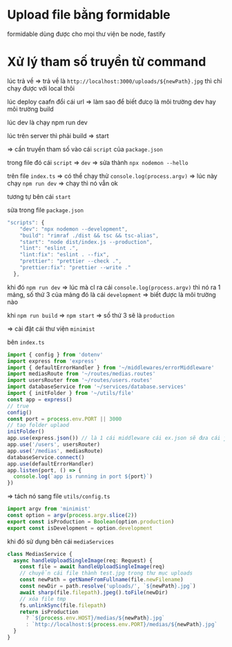 # Upload file bằng formidable

formidable dùng được cho mọi thư viện be node, fastify

# Xử lý tham số truyền từ command

lúc trả về => trả về là `http://localhost:3000/uploads/${newPath}.jpg` thì chỉ chạy được với local thôi

lúc deploy caafn đổi cái url => làm sao để biết đưcọ là môi trường dev hay môi trường build

lúc dev là chạy npm run dev

lúc trên server thì phải build => start

=> cần truyền tham số vào cái `script` của `package.json`

trong file đó cái `script` => `dev` => sửa thành `npx nodemon --hello`

trên file `index.ts` => có thể chạy thử `console.log(process.argv)` => lúc này chạy `npm run dev` => chạy thì nó vẫn ok

tương tự bên cái `start`

sửa trong file `package.json`

```ts
"scripts": {
    "dev": "npx nodemon --development",
    "build": "rimraf ./dist && tsc && tsc-alias",
    "start": "node dist/index.js --production",
    "lint": "eslint .",
    "lint:fix": "eslint . --fix",
    "prettier": "prettier --check .",
    "prettier:fix": "prettier --write ."
  },
```

khi đó `npm run dev` => lúc mà cl ra cái `console.log(process.argv)` thì nó ra 1 mảng, số thứ 3 của mảng đó là cái `development` => biết được là môi trường nào

khi `npm run build` => `npm start` => số thứ 3 sẽ là `production`

=> cài đặt cái thư viện `minimist`

bên `index.ts`

```ts
import { config } from 'dotenv'
import express from 'express'
import { defaultErrorHandler } from '~/middlewares/errorMiddleware'
import mediasRoute from '~/routes/medias.routes'
import usersRouter from '~/routes/users.routes'
import databaseService from '~/services/database.services'
import { initFolder } from '~/utils/file'
const app = express()
// true
config()
const port = process.env.PORT || 3000
// taọ folder uplaod
initFolder()
app.use(express.json()) // là 1 cái middleware cái ex.json sẽ đưa cái json truyền lên ở body thành 1 cái obj
app.use('/users', usersRouter)
app.use('/medias', mediasRoute)
databaseService.connect()
app.use(defaultErrorHandler)
app.listen(port, () => {
  console.log(`app is running in port ${port}`)
})
```

=> tách nó sang file `utils/config.ts`

```ts
import argv from 'minimist'
const option = argv(process.argv.slice(2))
export const isProduction = Boolean(option.production)
export const isDevelopment = option.development
```

khi đó sử dụng bên cái `mediaServices`

```ts
class MediasService {
  async handleUploadSingleImage(req: Request) {
    const file = await handleUploadSingleImage(req)
    // chuyển cái file thành test.jpg trong thư mục uploads
    const newPath = getNameFromFullname(file.newFilename)
    const newDir = path.resolve('uploads/', `${newPath}.jpg`)
    await sharp(file.filepath).jpeg().toFile(newDir)
    // xóa file tmp
    fs.unlinkSync(file.filepath)
    return isProduction
      ? `${process.env.HOST}/medias/${newPath}.jpg`
      : `http://localhost:${process.env.PORT}/medias/${newPath}.jpg`
  }
}
```

